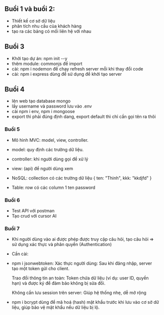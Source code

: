 ## Buổi 1 và buổi 2: 
- Thiết kế cơ sở dữ liệu
- phân tích nhu cầu của khách hàng 
- tạo ra các bảng có mối liên hệ với nhau

## Buổi 3 
- Khởi tạo dự án: npm init --y
- thêm module: commonjs để import 
- cài: npm i nodemon để chạy refresh server mỗi khi thay đổi code
- cài: npm i express dùng để sử dụng để khởi tạo server 

## Buổi 4 
- lên web tạo database mongo 
- lấy username và password lưu vào .env 
- cài npm i env, npm i mongoose
- export thì phải đúng định dang, export default thì chỉ cần gọi tên ra thôi 

### Buổi 5 
- Mô hình MVC: model, view, controller. 
- model: quy định các trường dữ liệu.
- controller: khi người dùng gọi để xử lý 
- view: (api) để người dùng xem

- NoSQL: collection có các trường dữ liệu 
{
    ten: "Thinh", 
    kkk: "kkdjfd"
}
- Table: row có các column
1    ten      password 

### Buổi 6
- Test API với postman 
- Tạo crud với cursor AI 


### Buổi 7 
- Khi người dùng vào ai được phép được truy cập câu hỏi, tạo câu hỏi => sử dụng xác thực và phân quyền (Authentication)
- Cần cài: 
- npm i jsonwebtoken: 
    Xác thực người dùng: Sau khi đăng nhập, server tạo một token gửi cho client.

    Trao đổi thông tin an toàn: Token chứa dữ liệu (ví dụ: user ID, quyền hạn) và được ký để đảm bảo không bị sửa đổi.

    Không cần lưu session trên server: Giúp hệ thống nhẹ, dễ mở rộng
- npm i bcrypt 
    dùng để mã hoá (hash) mật khẩu trước khi lưu vào cơ sở dữ liệu, giúp bảo vệ mật khẩu nếu dữ liệu bị lộ.